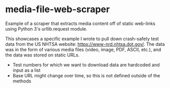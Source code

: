 # media-file-web-scraper
Example of a scraper that extracts media content off of static web-links using Python 3's urllib.request module.

This showcases a specific example I wrote to pull down crash-safety test data from the US NHTSA website: https://www-nrd.nhtsa.dot.gov/. The data was in the form of various media files (video, image, PDF, ASCII, etc.), and the data was stored on static URLs.

- Test numbers for which we want to download data are hardcoded and input as a list
- Base URL might change over time, so this is not defined outside of the methods

